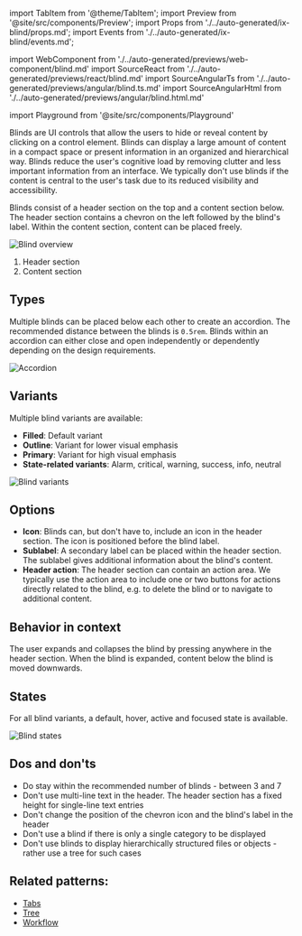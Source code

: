import TabItem from '@theme/TabItem';
import Preview from '@site/src/components/Preview';
import Props from './../auto-generated/ix-blind/props.md';
import Events from './../auto-generated/ix-blind/events.md';

import WebComponent from './../auto-generated/previews/web-component/blind.md'
import SourceReact from './../auto-generated/previews/react/blind.md'
import SourceAngularTs from './../auto-generated/previews/angular/blind.ts.md'
import SourceAngularHtml from './../auto-generated/previews/angular/blind.html.md'

import Playground from '@site/src/components/Playground'

Blinds are UI controls that allow the users to hide or reveal content by clicking on a control element. Blinds can display a large amount of content in a compact space or present information in an organized and hierarchical way. Blinds reduce the user's cognitive load by removing clutter and less important information from an interface. We typically don't use blinds if the content is central to the user's task due to its reduced visibility and accessibility.

Blinds consist of a header section on the top and a content section below. The header section contains a chevron on the left followed by the blind's label. Within the content section, content can be placed freely.

![Blind overview](https://www.figma.com/file/wEptRgAezDU1z80Cn3eZ0o/iX-Pattern-Illustrations?type=design&node-id=2%3A2&mode=design&t=9faEnH99BaAxqCGM-1)

1. Header section
2. Content section

## Types

Multiple blinds can be placed below each other to create an accordion. The recommended distance between the blinds is `0.5rem`. Blinds within an accordion can either close and open independently or dependently depending on the design requirements.

![Accordion](https://www.figma.com/file/wEptRgAezDU1z80Cn3eZ0o/iX-Pattern-Illustrations?type=design&node-id=2%3A655&mode=design&t=9faEnH99BaAxqCGM-1)

## Variants
Multiple blind variants are available: 
- **Filled**: Default variant
- **Outline**: Variant for lower visual emphasis
- **Primary**: Variant for high visual emphasis
- **State-related variants**: Alarm, critical, warning, success, info, neutral


![Blind variants](https://www.figma.com/file/wEptRgAezDU1z80Cn3eZ0o/iX-Pattern-Illustrations?type=design&node-id=929%3A47485&mode=design&t=9faEnH99BaAxqCGM-1)


## Options
- **Icon**: Blinds can, but don't have to, include an icon in the header section. The icon is positioned before the blind label.
- **Sublabel**: A secondary label can be placed within the header section. The sublabel gives additional information about the blind's content.
- **Header action**: The header section can contain an action area. We typically use the action area to include one or two buttons for actions directly related to the blind, e.g. to delete the blind or to navigate to additional content.

## Behavior in context

The user expands and collapses the blind by pressing anywhere in the header section. When the blind is expanded, content below the blind is moved downwards.

## States

For all blind variants, a default, hover, active and focused state is available.

![Blind states](https://www.figma.com/file/wEptRgAezDU1z80Cn3eZ0o/iX-Pattern-Illustrations?type=design&node-id=2%3A352&mode=design&t=9faEnH99BaAxqCGM-1)

## Dos and don'ts

- Do stay within the recommended number of blinds - between 3 and 7
- Don't use multi-line text in the header. The header section has a fixed height for single-line text entries 
- Don't change the position of the chevron icon and the blind's label in the header
- Don't use a blind if there is only a single category to be displayed
- Don't use blinds to display hierarchically structured files or objects - rather use a tree for such cases

## Related patterns:

- [Tabs](tabs.md)
- [Tree](tree.md)
- [Workflow](workflow.md)

